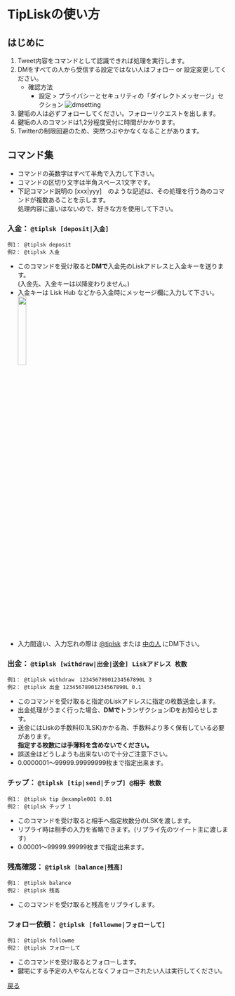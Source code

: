 # TipLiskの使い方

## はじめに
1. Tweet内容をコマンドとして認識できれば処理を実行します。
2. DMをすべての人から受信する設定ではない人はフォロー or 設定変更してください。
   - 確認方法
     - 設定 > プライバシーとセキュリティの「ダイレクトメッセージ」セクション
       ![dmsetting](https://lisknonanika.github.io/tiplisk/img/dmsetting.png)
3. 鍵垢の人は必ずフォローしてください。フォローリクエストを出します。
4. 鍵垢の人のコマンドは1,2分程度受付に時間がかかります。
5. Twitterの制限回避のため、突然つぶやかなくなることがあります。

## コマンド集
- コマンドの英数字はすべて半角で入力して下さい。 
- コマンドの区切り文字は半角スペース1文字です。
- 下記コマンド説明の [xxx|yyy]　のような記述は、その処理を行う為のコマンドが複数あることを示します。<br>
  処理内容に違いはないので、好きな方を使用して下さい。

### 入金： ```@tiplsk [deposit|入金]```
  ```
  例1： @tiplsk deposit
  例2： @tiplsk 入金
  ```
  - このコマンドを受け取ると**DMで**入金先のLiskアドレスと入金キーを送ります。<br>(入金先、入金キーは以降変わりません。)
  - 入金キーは Lisk Hub などから入金時にメッセージ欄に入力して下さい。
    <img src="https://lisknonanika.github.io/tiplisk/img/howto_deposit.png" width="20%" height="20%"/>
  - 入力間違い、入力忘れの際は [@tiplsk](https://twitter.com/tiplsk) または [中の人](https://twitter.com/ys_mdmg) にDM下さい。

### 出金： ```@tiplsk [withdraw|出金|送金] Liskアドレス 枚数```
  ```
  例1： @tiplsk withdraw　12345678901234567890L 3
  例2： @tiplsk 出金 12345678901234567890L 0.1
  ```
  - このコマンドを受け取ると指定のLiskアドレスに指定の枚数送金します。
  - 出金処理がうまく行った場合、**DMで**トランザクションIDをお知らせします。
  - 送金にはLiskの手数料(0.1LSK)かかる為、手数料より多く保有している必要があります。<br>**指定する枚数には手薄料を含めないでください。**
  - 誤送金はどうしようも出来ないので十分ご注意下さい。
  - 0.0000001〜99999.99999999枚まで指定出来ます。
  
### チップ： ```@tiplsk [tip|send|チップ] @相手 枚数```
  ```
  例1： @tiplsk tip @example001 0.01
  例2： @tiplsk チップ 1
  ```
  - このコマンドを受け取ると相手へ指定枚数分のLSKを渡します。
  - リプライ時は相手の入力を省略できます。(リプライ先のツイート主に渡します)
  - 0.00001〜99999.99999枚まで指定出来ます。

### 残高確認： ```@tiplsk [balance|残高]```
  ```
  例1： @tiplsk balance
  例2： @tiplsk 残高
  ```
  - このコマンドを受け取ると残高をリプライします。

### フォロー依頼： ```@tiplsk [followme|フォローして]```
  ```
  例1： @tiplsk followme
  例2： @tiplsk フォローして
  ```
  - このコマンドを受け取るとフォローします。
  - 鍵垢にする予定の人やなんとなくフォローされたい人は実行してください。

[戻る](https://lisknonanika.github.io/tiplisk/)
